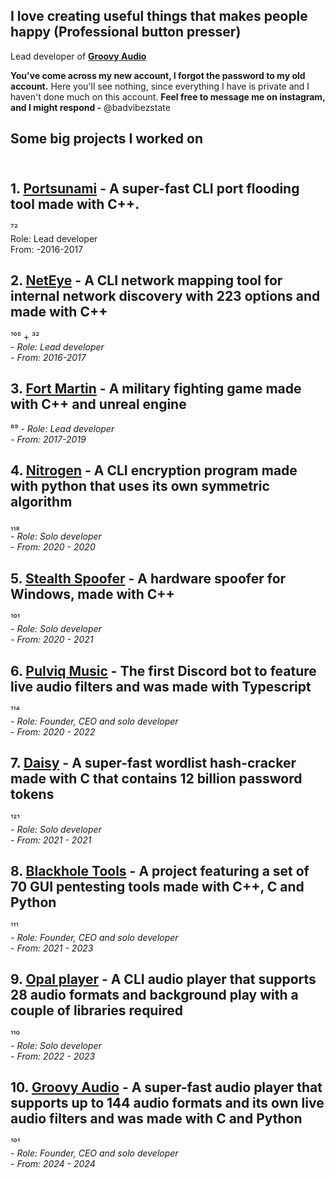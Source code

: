 ## I love creating useful things that makes people happy (Professional button presser)

Lead developer of **[Groovy Audio](https://github.com/Groovy-Audio)**

**You've come across my new account, I forgot the password to my old account.**
Here you'll see nothing, since everything I have is private and I haven't done much on this account. 
**Feel free to message me on instagram, and I might respond -** @badvibezstate

## Some big projects I worked on
\
**1. [Portsunami](https://github.com/g7gg) - A super-fast CLI port flooding tool made with C++.**
-
⁷²\
Role: Lead developer\
From: -2016-2017


**2. [NetEye](https://github.com/g7gg) - A CLI network mapping tool for internal network discovery with 223 options and made with C++**
-
¹⁰⁵ + ³²\
*- Role: Lead developer*\
*- From: 2016-2017*

**3. [Fort Martin](https://github.com/g7gg) - A military fighting game made with C++ and unreal engine**
-
⁶⁹
*- Role: Lead developer*\
*- From: 2017-2019*

**4. [Nitrogen](https://github.com/g7gg) - A CLI encryption program made with python that uses its own symmetric algorithm**
-
₁₁₈\
*- Role: Solo developer*\
*- From: 2020 - 2020*

**5. [Stealth Spoofer](https://github.com/g7gg) - A hardware spoofer for Windows, made with C++**
-
¹⁰¹\
*- Role: Solo developer*\
*- From: 2020 - 2021*

**6. [Pulviq Music](https://pulviq.io) - The first Discord bot to feature live audio filters and was made with Typescript**
-
¹¹⁴\
*- Role: Founder, CEO and solo developer*\
*- From: 2020 - 2022*

**7. [Daisy](https://github.com/g7gg) - A super-fast wordlist hash-cracker made with C that contains 12 billion password tokens**
-
¹²¹\
*- Role: Solo developer*\
*- From: 2021 - 2021*

**8. [Blackhole Tools](https://github.com/g7gg) - A project featuring a set of 70 GUI pentesting tools made with C++, C and Python**
-----------
¹¹¹\
*- Role: Founder, CEO and solo developer*\
*- From: 2021 - 2023*

**9. [Opal player](https://github.com/g7gg) - A CLI audio player that supports 28 audio formats and background play with a couple of libraries required**
-----------
¹¹⁰\
*- Role: Solo developer*\
*- From: 2022 - 2023*

**10. [Groovy Audio](https://groovy.audio) - A super-fast audio player that supports up to 144 audio formats and its own live audio filters and was made with C and Python**
-----------
¹⁰¹\
*- Role: Founder, CEO and solo developer*\
*- From: 2024 - 2024*

